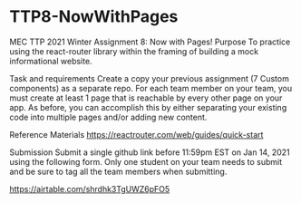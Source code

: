 # TTP8-NowWithPages

MEC TTP 2021 Winter Assignment 8: Now with Pages!
Purpose
To practice using the react-router library within the framing of building a mock informational website.

Task and requirements
Create a copy your previous assignment (7 Custom components) as a separate repo. For each team member on your team, you must create at least 1 page that is reachable by every other page on your app. As before, you can accomplish this by either separating your existing code into multiple pages and/or adding new content.

Reference Materials
https://reactrouter.com/web/guides/quick-start

Submission
Submit a single github link before 11:59pm EST on Jan 14, 2021 using the following form. Only one student on your team needs to submit and be sure to tag all the team members when submitting.

https://airtable.com/shrdhk3TgUWZ6pFO5
